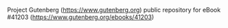 Project Gutenberg (https://www.gutenberg.org) public repository for eBook #41203 (https://www.gutenberg.org/ebooks/41203)
